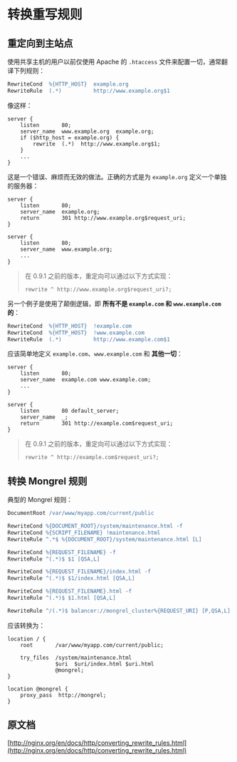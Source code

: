 # 转换重写规则

## 重定向到主站点

使用共享主机的用户以前仅使用 Apache 的 `.htaccess` 文件来配置一切，通常翻译下列规则：

```apache
RewriteCond  %{HTTP_HOST}  example.org
RewriteRule  (.*)          http://www.example.org$1
```

像这样：

```nginx
server {
    listen       80;
    server_name  www.example.org  example.org;
    if ($http_host = example.org) {
        rewrite  (.*)  http://www.example.org$1;
    }
    ...
}
```

这是一个错误、麻烦而无效的做法。正确的方式是为 `example.org` 定义一个单独的服务器：

```nginx
server {
    listen       80;
    server_name  example.org;
    return       301 http://www.example.org$request_uri;
}

server {
    listen       80;
    server_name  www.example.org;
    ...
}
```

> 在 0.9.1 之前的版本，重定向可以通过以下方式实现：
> ```nginx
> rewrite ^ http://www.example.org$request_uri?;
> ```

另一个例子是使用了颠倒逻辑，即 **所有不是 `example.com` 和 `www.example.com` 的**：

```apache
RewriteCond  %{HTTP_HOST}  !example.com
RewriteCond  %{HTTP_HOST}  !www.example.com
RewriteRule  (.*)          http://www.example.com$1
```

应该简单地定义 `example.com`、`www.example.com` 和 **其他一切**：

```nginx
server {
    listen       80;
    server_name  example.com www.example.com;
    ...
}

server {
    listen       80 default_server;
    server_name  _;
    return       301 http://example.com$request_uri;
}
```

> 在 0.9.1 之前的版本，重定向可以通过以下方式实现：
> ```nginx
> rewrite ^ http://example.com$request_uri?;
> ```

## 转换 Mongrel 规则

典型的 Mongrel 规则：

```apache
DocumentRoot /var/www/myapp.com/current/public

RewriteCond %{DOCUMENT_ROOT}/system/maintenance.html -f
RewriteCond %{SCRIPT_FILENAME} !maintenance.html
RewriteRule ^.*$ %{DOCUMENT_ROOT}/system/maintenance.html [L]

RewriteCond %{REQUEST_FILENAME} -f
RewriteRule ^(.*)$ $1 [QSA,L]

RewriteCond %{REQUEST_FILENAME}/index.html -f
RewriteRule ^(.*)$ $1/index.html [QSA,L]

RewriteCond %{REQUEST_FILENAME}.html -f
RewriteRule ^(.*)$ $1.html [QSA,L]

RewriteRule ^/(.*)$ balancer://mongrel_cluster%{REQUEST_URI} [P,QSA,L]
```

应该转换为：

```nginx
location / {
    root       /var/www/myapp.com/current/public;

    try_files  /system/maintenance.html
               $uri  $uri/index.html $uri.html
               @mongrel;
}

location @mongrel {
    proxy_pass  http://mongrel;
}
```

## 原文档

[http://nginx.org/en/docs/http/converting_rewrite_rules.html](http://nginx.org/en/docs/http/converting_rewrite_rules.html)